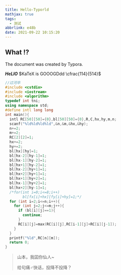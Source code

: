 ```yaml
---
title: Hello-Typorld
mathjax: true
tags:
  - 测试
abbrlink: e48b
date: 2021-09-22 10:15:20
---
```

## What !?

The document was created by Typora.  

__*HeLlO*__ $KaTeX is GOOOGDdd \cfrac{114}{514}$

```cpp
//过河卒
#include <cstdio>
#include <iostream>
#include <algorithm>
typedef int tni;
using namespace std;
#define intl long long
int main(){
  intl RC[50][50]={0},bl[50][50]={0},R,C,hx,hy,m,n;
  scanf("%ld%ld%ld%ld",&n,&m,&hx,&hy);
  n+=2;
  m+=2;
  RC[2][2]=1;
  hx+=2;
  hy+=2;
  bl[hx][hy]=1;
  bl[hx-2][hy-1]=1;
  bl[hx-1][hy-2]=1;
  bl[hx+1][hy-2]=1;
  bl[hx-2][hy+1]=1;
  bl[hx+2][hy+1]=1;
  bl[hx+1][hy+2]=1;
  bl[hx-1][hy+2]=1;
  bl[hx+2][hy-1]=1;
  /*for(int i=0;i<=8;i++)
		bl[fx[i]+hx][fy[i]+hy]=1;*/
  for (int i=2;i<=n;i++){
    for (int j=2;j<=m;j++){
      if (bl[i][j]==1){
        continue;
      }
      RC[i][j]=max(RC[i][j],RC[i-1][j]+RC[i][j-1]);
    }
  }
  printf("%ld",RC[n][m]);
  return 0;
}
```

> 山本，我囸你仙人~
>
> 给句痛♂快话，投降不投降？
